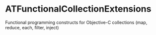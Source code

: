 ATFunctionalCollectionExtensions
================================

Functional programming constructs for Objective-C collections (map, reduce, each, filter, inject)